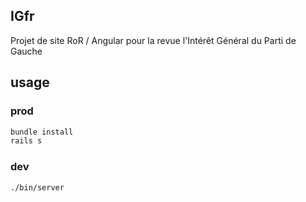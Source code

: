 ## IGfr

Projet de site RoR / Angular pour la revue l'Intérêt Général du Parti de Gauche

## usage

### prod

```bash
bundle install
rails s
```

### dev
```
./bin/server
```
